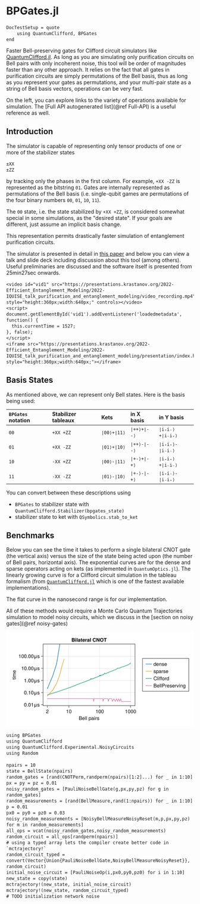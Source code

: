# BPGates.jl

```@meta
DocTestSetup = quote
    using QuantumClifford, BPGates
end
```

Faster Bell-preserving gates for Clifford circuit simulators like [QuantumClifford.jl](https://github.com/Krastanov/QuantumClifford.jl).
As long as you are simulating only purification circuits on Bell pairs with only incoherent noise, this tool will be order of magnitudes faster than any other approach. It relies on the fact that all gates in purification circuits are simply permutations of the Bell basis, thus as long as you represent your gates as permutations, and your multi-pair state as a string of Bell basis vectors, operations can be very fast.

On the left, you can explore links to the variety of operations available for simulation. The [Full API autogenerated list](@ref Full-API) is a useful reference as well.

## Introduction

The simulator is capable of representing only tensor products of one or more of the stabilizer states
```
±XX
±ZZ
```
by tracking only the phases in the first column.
For example, `+XX -ZZ` is represented as the bitstring `01`. Gates are internally represented as permutations of the Bell basis (i.e. single-qubit games are permutations of the four binary numbers `00`, `01`, `10`, `11`).

The `00` state, i.e. the state stabilized by `+XX +ZZ`, is considered somewhat special in some simulations, as the "desired state". If your goals are different, just assume an implicit basis change.

This representation permits drastically
faster simulation of entanglement purification circuits.

The simulator is presented in detail in [this paper](#) and below you can view a talk and slide deck including discussion about this tool (among others). Useful preliminaries are discussed and the software itself is presented from 25min27sec onwards.

```@raw html
<video id="vid1" src="https://presentations.krastanov.org/2022-Efficient_Entanglement_Modeling/2022-IQUISE_talk_purification_and_entanglement_modeling/video_recording.mp4" style="height:360px;width:640px;" controls></video>
<script>
document.getElementById('vid1').addEventListener('loadedmetadata', function() {
  this.currentTime = 1527;
}, false);
</script>
<iframe src="https://presentations.krastanov.org/2022-Efficient_Entanglement_Modeling/2022-IQUISE_talk_purification_and_entanglement_modeling/presentation/index.html#/3/0" style="height:360px;width:640px;"></iframe>
```

## Basis States

As mentioned above, we can represent only Bell states. Here is the basis being used:

| `BPGates` notation| Stabilizer tableaux | Kets | in X basis | in Y basis |
|:---|:---|:---|:---|:---|
|`00`|`+XX +ZZ`|`∣00⟩+∣11⟩`|`∣++⟩+∣--⟩`|`∣i₊i₋⟩+∣i₋i₊⟩`|
|`01`|`+XX -ZZ`|`∣01⟩+∣10⟩`|`∣++⟩-∣--⟩`|`∣i₊i₊⟩-∣i₋i₋⟩`|
|`10`|`-XX +ZZ`|`∣00⟩-∣11⟩`|`∣+-⟩+∣-+⟩`|`∣i₊i₊⟩+∣i₋i₋⟩`|
|`11`|`-XX -ZZ`|`∣01⟩-∣10⟩`|`∣+-⟩-∣-+⟩`|`∣i₊i₋⟩-∣i₋i₊⟩`|

You can convert between these descriptions using
- `BPGates` to stabilizer state with `QuantumClifford.Stabilizer(bpgates_state)`
- stabilizer state to ket with `QSymbolics.stab_to_ket`

## Benchmarks

Below you can see the time it takes to perform a single bilateral CNOT gate (the vertical axis) versus the size of the state being acted upon (the number of Bell pairs, horizontal axis). The exponential curves are for the dense and sparse operators acting on kets (as implemented in `QuantumOptics.jl`). The linearly growing curve is for a Clifford circuit simulation in the tableau formalism (from [`QuantumClifford.jl`]() which is one of the fastest available implementations).

The flat curve in the nanosecond range is for our implementation.

All of these methods would require a Monte Carlo Quantum Trajectories simulation to model noisy circuits, which we discuss in the [section on noisy gates](@ref noisy-gates)

![](./bp_benchmark.png)

```
using BPGates
using QuantumClifford
using QuantumClifford.Experimental.NoisyCircuits
using Random

npairs = 10
state = BellState(npairs)
random_gates = [rand(CNOTPerm,randperm(npairs)[1:2]...) for _ in 1:10]
px = py = pz = 0.01
noisy_random_gates = [PauliNoiseBellGate(g,px,py,pz) for g in random_gates]
random_measurements = [rand(BellMeasure,rand(1:npairs)) for _ in 1:10]
p = 0.01
px0 = py0 = pz0 = 0.03
noisy_random_measurements = [NoisyBellMeasureNoisyReset(m,p,px,py,pz) for m in random_measurements]
all_ops = vcat(noisy_random_gates,noisy_random_measurements)
random_circuit = all_ops[randperm(npairs)]
# using a typed array lets the compiler create better code in `mctrajectory!`
random_circuit_typed = convert(Vector{Union{PauliNoiseBellGate,NoisyBellMeasureNoisyReset}}, random_circuit)
initial_noise_circuit = [PauliNoiseOp(i,px0,py0,pz0) for i in 1:10]
new_state = copy(state)
mctrajectory!(new_state, initial_noise_circuit)
mctrajectory!(new_state, random_circuit_typed)
# TODO initialization network noise
```